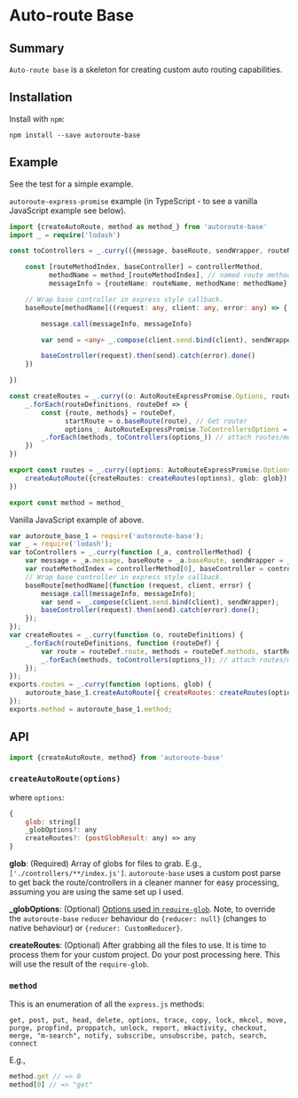 # Auto-route Base

## Summary

`Auto-route base` is a skeleton for creating custom auto routing capabilities.

## Installation

Install with `npm`:

```
npm install --save autoroute-base
```

## Example

See the test for a simple example.

`autoroute-express-promise` example (in TypeScript - to see a vanilla JavaScript example see below).

```ts
import {createAutoRoute, method as method_} from 'autoroute-base'
import _ = require('lodash')

const toControllers = _.curry(({message, baseRoute, sendWrapper, routeName}: AutoRouteExpressPromise.ToControllersOptions, controllerMethod: AutoRouteExpressPromise.ControllerMethod) => {

    const [routeMethodIndex, baseController] = controllerMethod,
          methodName = method_[routeMethodIndex], // named route method
          messageInfo = {routeName: routeName, methodName: methodName}

    // Wrap base controller in express style callback.
    baseRoute[methodName]((request: any, client: any, error: any) => {

        message.call(messageInfo, messageInfo)

        var send = <any> _.compose(client.send.bind(client), sendWrapper)

        baseController(request).then(send).catch(error).done()
    })

})

const createRoutes = _.curry((o: AutoRouteExpressPromise.Options, routeDefinitions: AutoRouteExpressPromise.RouteDefinition[]) => {
    _.forEach(routeDefinitions, routeDef => {
        const {route, methods} = routeDef,
              startRoute = o.baseRoute(route), // Get router
              options_: AutoRouteExpressPromise.ToControllersOptions = <any> _.assign({}, o, {routeName: route, baseRoute: startRoute})
        _.forEach(methods, toControllers(options_)) // attach routes/methods to router
    })
})

export const routes = _.curry((options: AutoRouteExpressPromise.Options, glob: string[]) => {
    createAutoRoute({createRoutes: createRoutes(options), glob: glob})
})

export const method = method_
```

Vanilla JavaScript example of above.

```js
var autoroute_base_1 = require('autoroute-base');
var _ = require('lodash');
var toControllers = _.curry(function (_a, controllerMethod) {
    var message = _a.message, baseRoute = _a.baseRoute, sendWrapper = _a.sendWrapper, routeName = _a.routeName;
    var routeMethodIndex = controllerMethod[0], baseController = controllerMethod[1], methodName = autoroute_base_1.method[routeMethodIndex], messageInfo = { routeName: routeName, methodName: methodName };
    // Wrap base controller in express style callback.
    baseRoute[methodName](function (request, client, error) {
        message.call(messageInfo, messageInfo);
        var send = _.compose(client.send.bind(client), sendWrapper);
        baseController(request).then(send).catch(error).done();
    });
});
var createRoutes = _.curry(function (o, routeDefinitions) {
    _.forEach(routeDefinitions, function (routeDef) {
        var route = routeDef.route, methods = routeDef.methods, startRoute = o.baseRoute(route), options_ = _.assign({}, o, { routeName: route, baseRoute: startRoute });
        _.forEach(methods, toControllers(options_)); // attach routes/methods to router
    });
});
exports.routes = _.curry(function (options, glob) {
    autoroute_base_1.createAutoRoute({ createRoutes: createRoutes(options), glob: glob });
});
exports.method = autoroute_base_1.method;
```

## API

```js
import {createAutoRoute, method} from 'autoroute-base'
```

### `createAutoRoute(options)`

where `options`:

```js
{
    glob: string[]
    _globOptions?: any
    createRoutes?: (postGlobResult: any) => any
}
```
**glob**: (Required) Array of globs for files to grab. E.g.,
`['./controllers/**/index.js']`. `autoroute-base` uses a custom post parse
to get back the route/controllers in a cleaner manner for easy processing,
assuming you are using the same set up I used.

**_globOptions**: (Optional) [Options used in
`require-glob`](https://www.npmjs.com/package/require-glob#options).
Note, to override the `autoroute-base` `reducer` behaviour do `{reducer: null}`
(changes to native behaviour) or `{reducer: CustomReducer}`.

**createRoutes**: (Optional) After grabbing all the files to use. It is time to
process them for your custom project. Do your post processing here. This will
use the result of the `require-glob`.

### `method`

This is an enumeration of all the `express.js` methods:

`get, post, put, head, delete, options, trace, copy, lock, mkcol, move, purge, propfind, proppatch, unlock, report, mkactivity, checkout, merge, "m-search", notify, subscribe, unsubscribe, patch, search, connect`

E.g.,

```js
method.get // => 0
method[0] // => "get"
```
